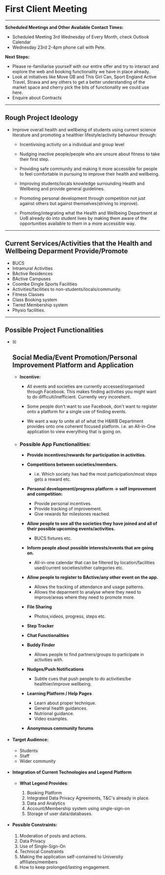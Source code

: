 # **First Client Meeting**

--------------------------------------------------------------------------------

**Scheduled Meetings and Other Available Contact Times:**

- Scheduled Meeting 3rd Wednesday of Every Month, check Outlook Calendar
- Wednesday 23rd 2-4pm phone call with Pete.

**Next Steps:**

- Please re-familiarise yourself with our entire offer and try to interact and explore the web and booking functionality we have in place already.
- Look at initiatives like Move GB and This Girl Can, Sport England Active Travel, Strava and any others to get a better understanding of the market space and cherry pick the bits of functionality we could use here.
- Enquire about Contracts

--------------------------------------------------------------------------------

## **Rough Project Ideology**

- Improve overall health and wellbeing of students using current science literature and promoting a healthier lifestyle/activity behaviour through:

  - Incentivising activity on a individual and group level
  - Nudging inactive people/people who are unsure about fitness to take their first step.

  - Providing safe community and making it more accessible for people to feel comfortable in pursuing to improve their health and wellbeing.

  - Improving students/locals knowledge surrounding Health and Wellbeing and provide general guidelines.

  - Promoting personal development through competition not just against others but against themselves(striving to improve).

  - Promoting/integrating what the Health and Wellbeing Department at UoB already do into student lives by making them aware of the opportunities available to them in a more accessible way.

--------------------------------------------------------------------------------

## **Current Services/Activities that the Health and Wellbeing Deparment Provide/Promote**

- BUCS
- Intramural Activities
- BActive Residences
- BActive Campuses
- Coombe Dingle Sports Facilities
- Activities/facilities to non-students/locals/community.
- Fitness Classes
- Class Booking system
- Tiered Membership system
- Physio facilities.

--------------------------------------------------------------------------------

## **Possible Project Functionalities**

- [X] ## Social Media/Event Promotion/Personal Improvement Platform and Application

  - **Incentive:**

    - All events and societies are currently accessed/organised through Facebook. This makes finding activities you might want to do difficult/inefficient. Currently very incorehent.
    - Some people don't want to use Facebook, don't want to register onto a platform for a single use of finding events.

    - We want a way to unite all of what the H&WB Department provides onto one coherent focused platform. i.e. an All-in-One application to view everything that is going on.

  - ### Possible App Functionalities:

    - **Provide incentives/rewards for participation in activities.**
    - **Competitions between societies/members.**

      - i.e. Which society has had the most participation/most steps gets a reward etc.

    - **Personal development/progress platform -> self improvement and competition:**

      - Provide personal incentives.
      - Provide tracking of improvement.
      - Give rewards for milestones reached.

    - **Allow people to see all the societies they have joined and all of their possible upcoming events/activities.**

      - BUCS fixtures etc.

    - **Inform people about possible interests/events that are going on.**

      - All-in-one calendar that can be filtered by location/facilities used/current societies/other categories etc.

    - **Allow people to register to BActive/any other event on the app.**

      - Allows the tracking of attendance and usage patterns.
      - Allows the deparment to analyse where they need to improve/areas where they need to promote more.

    - **File Sharing**

      - Photos,videos, progress, steps etc.

    - **Step Tracker**

    - **Chat Functionalities**

    - **Buddy Finder**

      - Allows people to find partners/groups to participate in activities with.

    - **Nudges/Push Notifications**

      - Subtle cues that push people to do activities/be healthier/improve wellbeing.

    - **Learning Platform / Help Pages**

      - Learn about proper technique.
      - General health guidances.
      - Nutrional guidance.
      - Video examples.

    - **Anonymous community forums**

- #### Target Audience:

  - Students
  - Staff
  - Wider community

- #### Integration of Current Technologies and Legend Platform

  - **What Legend Provides**:

    1. Booking Platform
    2. Integrated Data Privacy Agreements, T&C's already in place.
    3. Data and Analytics
    4. Account/Membership system using single-sign-on
    5. Storage of user data/databases.

- #### Possible Constraints:

  1. Moderation of posts and actions.
  2. Data Privacy
  3. Use of Single-Sign-On
  4. Technical Constraints
  5. Making the application self-contained to University affiliates/members
  6. How to keep prolonged/lasting engagement.
